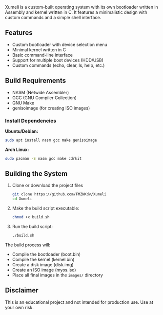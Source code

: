 Xumeli is a custom-built operating system with its own bootloader written in Assembly and kernel written in C. It features a minimalistic design with custom commands and a simple shell interface.

## Features

- Custom bootloader with device selection menu
- Minimal kernel written in C
- Basic command-line interface
- Support for multiple boot devices (HDD/USB)
- Custom commands (echo, clear, ls, help, etc.)

## Build Requirements

- NASM (Netwide Assembler)
- GCC (GNU Compiler Collection)
- GNU Make
- genisoimage (for creating ISO images)

### Install Dependencies

**Ubuntu/Debian:**
```bash
sudo apt install nasm gcc make genisoimage
```

**Arch Linux:**
```bash
sudo pacman -S nasm gcc make cdrkit
```

## Building the System

1. Clone or download the project files
   ```bash
   git clone https://github.com/FMZNKdv/Xumeli
   cd Xumeli
   ```
3. Make the build script executable:
   ```bash
   chmod +x build.sh
   ```
4. Run the build script:
   ```bash
   ./build.sh
   ```

The build process will:
- Compile the bootloader (boot.bin)
- Compile the kernel (kernel.bin)
- Create a disk image (disk.img)
- Create an ISO image (myos.iso)
- Place all final images in the `images/` directory

## Disclaimer

This is an educational project and not intended for production use. Use at your own risk.
